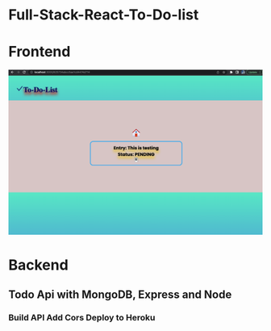 # Full-Stack-React-To-Do-list

# Frontend


![To-Do-List](/assets/show.jpeg)


# Backend

## Todo Api with MongoDB, Express and Node

### Build API Add Cors Deploy to Heroku

